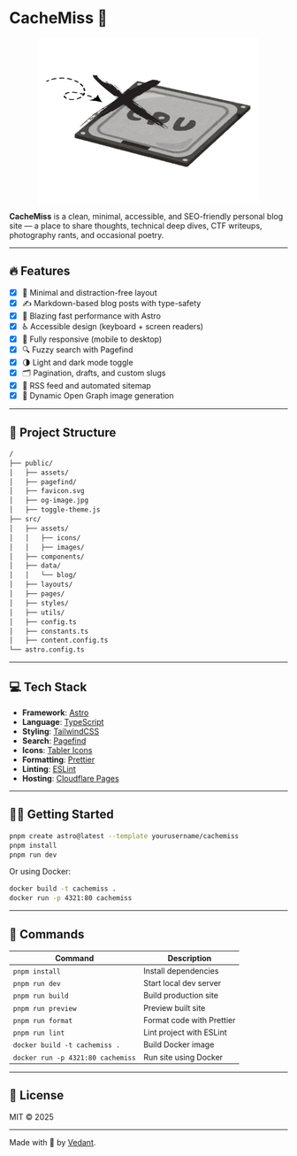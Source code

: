 # CacheMiss 📝

<img src="public/cachemiss-og.png" alt="CacheMiss" width="400" height="300" style="display: block; margin: 0 auto;">

**CacheMiss** is a clean, minimal, accessible, and SEO-friendly personal blog site — a place to share thoughts, technical deep dives, CTF writeups, photography rants, and occasional poetry.

---

## 🔥 Features

- [x] 🧾 Minimal and distraction-free layout
- [x] ✍️ Markdown-based blog posts with type-safety
- [x] 🚀 Blazing fast performance with Astro
- [x] ♿ Accessible design (keyboard + screen readers)
- [x] 📱 Fully responsive (mobile to desktop)
- [x] 🔍 Fuzzy search with Pagefind
- [x] 🌗 Light and dark mode toggle
- [x] 🗂️ Pagination, drafts, and custom slugs
- [x] 📰 RSS feed and automated sitemap
- [x] 📸 Dynamic Open Graph image generation

---

## 🚀 Project Structure

```bash
/
├── public/
│   ├── assets/
│   ├── pagefind/
│   ├── favicon.svg
│   ├── og-image.jpg
│   ├── toggle-theme.js
├── src/
│   ├── assets/
│   │   ├── icons/
│   │   ├── images/
│   ├── components/
│   ├── data/
│   │   └── blog/
│   ├── layouts/
│   ├── pages/
│   ├── styles/
│   ├── utils/
│   ├── config.ts
│   ├── constants.ts
│   ├── content.config.ts
└── astro.config.ts
```

---

## 💻 Tech Stack

- **Framework**: [Astro](https://astro.build/)
- **Language**: [TypeScript](https://www.typescriptlang.org/)
- **Styling**: [TailwindCSS](https://tailwindcss.com/)
- **Search**: [Pagefind](https://pagefind.app/)
- **Icons**: [Tabler Icons](https://tabler-icons.io/)
- **Formatting**: [Prettier](https://prettier.io/)
- **Linting**: [ESLint](https://eslint.org)
- **Hosting**: [Cloudflare Pages](https://pages.cloudflare.com/)

---

## 🧑‍💻 Getting Started

```bash
pnpm create astro@latest --template yourusername/cachemiss
pnpm install
pnpm run dev
```

Or using Docker:

```bash
docker build -t cachemiss .
docker run -p 4321:80 cachemiss
```

---

## 🧞 Commands

| Command                           | Description               |
| --------------------------------- | ------------------------- |
| `pnpm install`                    | Install dependencies      |
| `pnpm run dev`                    | Start local dev server    |
| `pnpm run build`                  | Build production site     |
| `pnpm run preview`                | Preview built site        |
| `pnpm run format`                 | Format code with Prettier |
| `pnpm run lint`                   | Lint project with ESLint  |
| `docker build -t cachemiss .`     | Build Docker image        |
| `docker run -p 4321:80 cachemiss` | Run site using Docker     |

---

## 📜 License

MIT © 2025

---

Made with 🤍 by [Vedant](https://github.com/inventedsarawak).
